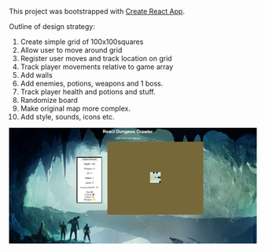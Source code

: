 This project was bootstrapped with [Create React App](https://github.com/facebookincubator/create-react-app).

Outline of design strategy:
1. Create simple grid of 100x100squares
2. Allow user to move around grid
3. Register user moves and track location on grid
4. Track player movements relative to game array
4. Add walls
5. Add enemies, potions, weapons and 1 boss.
6. Track player health and potions and stuff.
6. Randomize board
7. Make original map more complex.
8. Add style, sounds, icons etc.

![Preview](capture.PNG)
